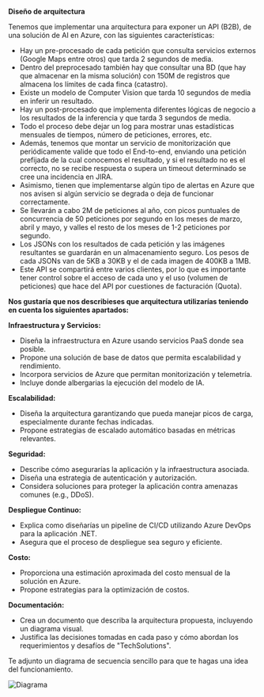 **Diseño de arquitectura**

Tenemos que implementar una arquitectura para exponer un API (B2B), de una solución de AI en Azure, con las siguientes características:

-   Hay un pre-procesado de cada petición que consulta servicios externos (Google Maps entre otros) que tarda 2 segundos de media.
-   Dentro del preprocesado también hay que consultar una BD (que hay que almacenar en la misma solución) con 150M de registros que almacena los límites de cada finca (catastro).
-   Existe un modelo de Computer Vision que tarda 10 segundos de media en inferir un resultado.
-   Hay un post-procesado que implementa diferentes lógicas de negocio a los resultados de la inferencia y que tarda 3 segundos de media.
-   Todo el proceso debe dejar un log para mostrar unas estadísticas mensuales de tiempos, número de peticiones, errores, etc.
-   Además, tenemos que montar un servicio de monitorización que periódicamente valide que todo el End-to-end, enviando una petición prefijada de la cual conocemos el resultado, y si el resultado no es el correcto, no se recibe respuesta o supera un timeout determinado se cree una incidencia en JIRA.
-   Asimismo, tienen que implementarse algún tipo de alertas en Azure que nos avisen si algún servicio se degrada o deja de funcionar correctamente.
-   Se llevarán a cabo 2M de peticiones al año, con picos puntuales de concurrencia de 50 peticiones por segundo en los meses de marzo, abril y mayo, y valles el resto de los meses de 1-2 peticiones por segundo.
-   Los JSONs con los resultados de cada petición y las imágenes resultantes se guardarán en un almacenamiento seguro. Los pesos de cada JSONs van de 5KB a 30KB y el de cada imagen de 400KB a 1MB.
-   Este API se compartirá entre varios clientes, por lo que es importante tener control sobre el acceso de cada uno y el uso (volumen de peticiones) que hace del API por cuestiones de facturación (Quota).

**Nos gustaría que nos describieses que arquitectura utilizarías teniendo en cuenta los siguientes apartados:**

**Infraestructura y Servicios:**

-   Diseña la infraestructura en Azure usando servicios PaaS donde sea posible.
-   Propone una solución de base de datos que permita escalabilidad y rendimiento.
-   Incorpora servicios de Azure que permitan monitorización y telemetría.
-   Incluye donde albergarias la ejecución del modelo de IA.

**Escalabilidad:**

-   Diseña la arquitectura garantizando que pueda manejar picos de carga, especialmente durante fechas indicadas.
-   Propone estrategias de escalado automático basadas en métricas relevantes.

**Seguridad:**

-   Describe cómo asegurarías la aplicación y la infraestructura asociada.
-   Diseña una estrategia de autenticación y autorización.
-   Considera soluciones para proteger la aplicación contra amenazas comunes (e.g., DDoS).

**Despliegue Continuo:**

-   Explica como diseñarías un pipeline de CI/CD utilizando Azure DevOps para la aplicación .NET.
-   Asegura que el proceso de despliegue sea seguro y eficiente.

**Costo:**

-   Proporciona una estimación aproximada del costo mensual de la solución en Azure.
-   Propone estrategias para la optimización de costos.

**Documentación:**

-   Crea un documento que describa la arquitectura propuesta, incluyendo un diagrama visual.
-   Justifica las decisiones tomadas en cada paso y cómo abordan los requerimientos y desafíos de "TechSolutions".

Te adjunto un diagrama de secuencia sencillo para que te hagas una idea del funcionamiento.

![Diagrama](imagenes/Diagrama%20Prueba%20técnica.gif)
